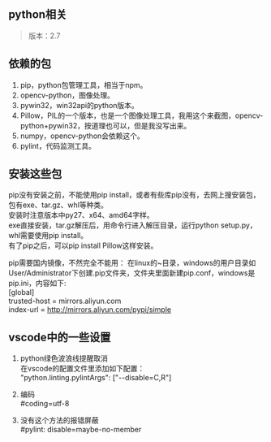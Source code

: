 
## python相关
> 版本：2.7  
## 依赖的包  
1. pip，python包管理工具，相当于npm。
2. opencv-python，图像处理。  
3. pywin32，win32api的python版本。  
4. Pillow，PIL的一个版本，也是一个图像处理工具，我用这个来截图，opencv-python+pywin32，按道理也可以，但是我没写出来。  
5. numpy，opencv-python会依赖这个。  
6. pylint，代码监测工具。

## 安装这些包
pip没有安装之前，不能使用pip install，或者有些库pip没有，去网上搜安装包，包有exe、tar.gz、whl等种类。  
安装时注意版本中py27、x64、amd64字样。  
exe直接安装，tar.gz解压后，用命令行进入解压目录，运行python setup.py，whl需要使用pip install。  
有了pip之后，可以pip install Pillow这样安装。  
  
pip需要国内镜像，不然完全不能用：
在linux的~目录，windows的用户目录如User/Administrator下创建.pip文件夹，文件夹里面新建pip.conf，windows是pip.ini，内容如下:  
[global]  
trusted-host = mirrors.aliyun.com  
index-url = http://mirrors.aliyun.com/pypi/simple  

## vscode中的一些设置
1. python绿色波浪线提醒取消  
在vscode的配置文件里添加如下配置：  
"python.linting.pylintArgs": ["--disable=C,R"]

2. 编码  
#coding=utf-8

3. 没有这个方法的报错屏蔽  
#pylint: disable=maybe-no-member
